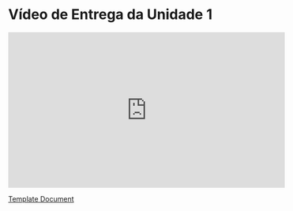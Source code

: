 # Vídeo de Entrega da Unidade 1

<iframe width="560" height="315" src="https://www.youtube.com/embed/MJTMf5zT9ro" title="YouTube video player" frameborder="0" allow="accelerometer; autoplay; clipboard-write; encrypted-media; gyroscope; picture-in-picture; web-share" referrerpolicy="strict-origin-when-cross-origin" allowfullscreen></iframe>

[Template Document](../template.pdf)

